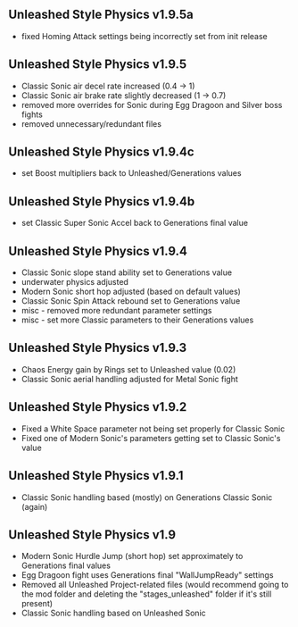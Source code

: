 ## Unleashed Style Physics v1.9.5a
- fixed Homing Attack settings being incorrectly set from init release

## Unleashed Style Physics v1.9.5
- Classic Sonic air decel rate increased (0.4 → 1)
- Classic Sonic air brake rate slightly decreased (1 → 0.7)
- removed more overrides for Sonic during Egg Dragoon and Silver boss fights
- removed unnecessary/redundant files

## Unleashed Style Physics v1.9.4c
- set Boost multipliers back to Unleashed/Generations values

## Unleashed Style Physics v1.9.4b
- set Classic Super Sonic Accel back to Generations final value

## Unleashed Style Physics v1.9.4
- Classic Sonic slope stand ability set to Generations value
- underwater physics adjusted
- Modern Sonic short hop adjusted (based on default values)
- Classic Sonic Spin Attack rebound set to Generations value
- misc - removed more redundant parameter settings
- misc - set more Classic parameters to their Generations values

## Unleashed Style Physics v1.9.3
- Chaos Energy gain by Rings set to Unleashed value (0.02)
- Classic Sonic aerial handling adjusted for Metal Sonic fight

## Unleashed Style Physics v1.9.2
- Fixed a White Space parameter not being set properly for Classic Sonic
- Fixed one of Modern Sonic's parameters getting set to Classic Sonic's value

## Unleashed Style Physics v1.9.1
- Classic Sonic handling based (mostly) on Generations Classic Sonic (again)

## Unleashed Style Physics v1.9
- Modern Sonic Hurdle Jump (short hop) set approximately to Generations final values
- Egg Dragoon fight uses Generations final "WallJumpReady" settings
- Removed all Unleashed Project-related files (would recommend going to the mod folder and deleting the "stages_unleashed" folder if it's still present)
- Classic Sonic handling based on Unleashed Sonic
